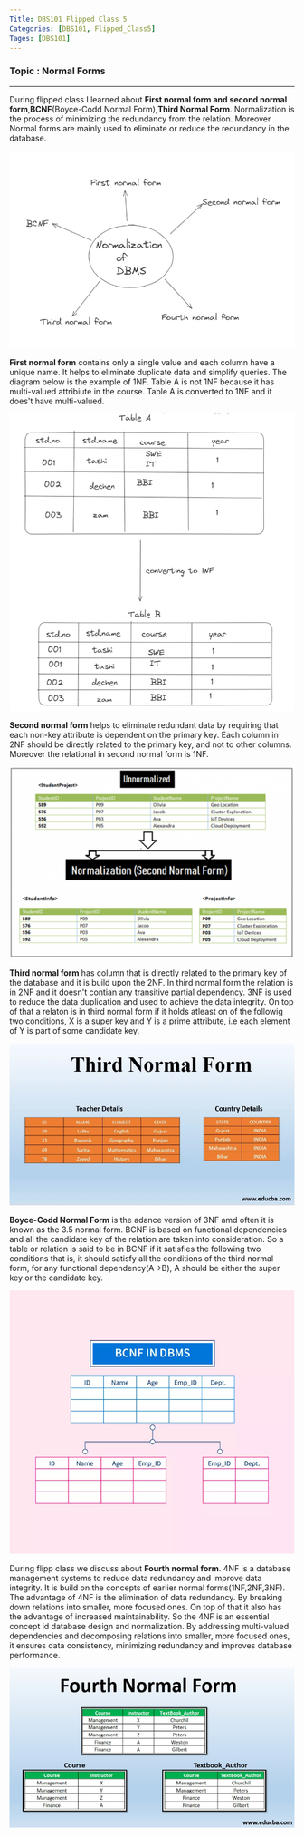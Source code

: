 ```yaml
---
Title: DBS101 Flipped Class 5
Categories: [DBS101, Flipped_Class5]
Tages: [DBS101]
---
```


### Topic : Normal Forms
---

During flipped class I learned about **First normal form and second normal form**,**BCNF**(Boyce-Codd Normal Form),**Third Normal Form**.
Normalization is the process of minimizing the redundancy from the relation. Moreover Normal forms are mainly used to eliminate or reduce the redundancy in the database.

![alt text](normal.png)

**First normal form** contains only a single value and each column have a unique name. It helps to eliminate duplicate data and simplify queries. The diagram below is the example of 1NF. Table A is not 1NF because it has multi-valued attribiute in the course. Table A is converted to 1NF and it does't have multi-valued.

![alt text](1NF.png)

**Second normal form** helps to eliminate redundant data by requiring that each non-key attribute is dependent on the primary key. Each column in 2NF should be directly related to the primary key, and not to other columns. Moreover the relational in second normal form is 1NF.

![alt text](2nf.png)

**Third normal form** has column that is directly related to the primary key of the database and it is build upon the 2NF. In third normal form the relation is in 2NF and it doesn't contian any transitive partial dependency. 3NF is used to reduce the data duplication and used to achieve the data integrity. On top of that a relaton is in third normal form if it holds atleast on of the followig two conditions, X is a super key and Y is a prime attribute, i.e each element of Y is part of some candidate key.

![alt text](../third-normal-form.jpg.webp)

**Boyce-Codd Normal Form** is the adance version of 3NF amd often it is known as the 3.5 normal form. BCNF is based on functional dependencies and all the candidate key of the relation are taken into consideration. So a table or relation is said to be in BCNF if it satisfies the following two conditions that is, it should satisfy all the conditions of the third normal form, for any functional dependency(A->B), A should be either the super key or the candidate key. 

![alt text](../bcnf-in-dbms-.webp)

During flipp class we discuss about **Fourth normal form**. 4NF is a database management systems to reduce data redundancy and improve data integrity. It is build on the concepts of earlier normal forms(1NF,2NF,3NF). The advantage of 4NF is the elimination of data redundancy. By breaking down relations into smaller, more focused ones. On top of that it also has the advantage of increased maintainability. So the 4NF is an essential concept id database design and normalization. By addressing multi-valued dependencies and decomposing relations into smaller, more focused ones, it ensures data consistency, minimizing redundancy and improves database performance.

![alt text](../Fourth-normal-form.jpg)